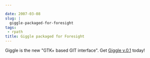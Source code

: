 ```yaml
---

date: 2007-03-08
slug: |
  giggle-packaged-for-foresight
tags:
 - rpath
title: Giggle packaged for Foresight
---
```


Giggle is the new "GTK+ based GIT interface". Get [Giggle
v.0.1](http://www.rpath.com/rbuilder/repos/foresight/troveInfo?t=giggle;v=%2Fforesight.rpath.org%40fl%3A1-contrib%2F0.1-1-1)
today!
